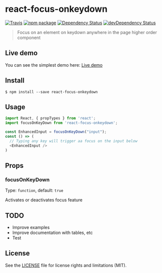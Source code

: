 # react-focus-onkeydown

[![Travis][build-badge]][build]
[![npm package][npm-badge]][npm]
[![Dependency Status][dependency-status-badge]][dependency-status]
[![devDependency Status][dev-dependency-status-badge]][dev-dependency-status]

> Focus on an element on keydown anywhere in the page higher order component

## Live demo

You can see the simplest demo here: [Live demo](https://perrin4869.github.io/react-focus-onkeydown)

## Install

```
$ npm install --save react-focus-onkeydown
```

## Usage

```javascript
import React, { propTypes } from 'react';
import focusOnKeyDown from 'react-focus-onkeydown';

const EnhancedInput = focusOnKeyDown("input");
const () => (
  // Typing any key will trigger aa focus on the input below
  <EnhancedInput />
)
```

## Props

### focusOnKeyDown

Type: `function`, default: `true`

Activates or deactivates focus feature

## TODO

* Improve examples
* Improve documentation with tables, etc
* Test

## License

See the [LICENSE](LICENSE.md) file for license rights and limitations (MIT).

[build-badge]: https://img.shields.io/travis/perrin4869/react-focus-onkeydown/master.svg?style=flat-square
[build]: https://travis-ci.org/perrin4869/react-focus-onkeydown

[npm-badge]: https://img.shields.io/npm/v/react-focus-onkeydown.svg?style=flat-square
[npm]: https://www.npmjs.org/package/react-focus-onkeydown

[dependency-status-badge]: https://david-dm.org/perrin4869/react-focus-onkeydown.svg?style=flat-square
[dependency-status]: https://david-dm.org/perrin4869/react-focus-onkeydown

[dev-dependency-status-badge]: https://david-dm.org/perrin4869/react-focus-onkeydown/dev-status.svg?style=flat-square
[dev-dependency-status]: https://david-dm.org/perrin4869/react-focus-onkeydown#info=devDependencies
